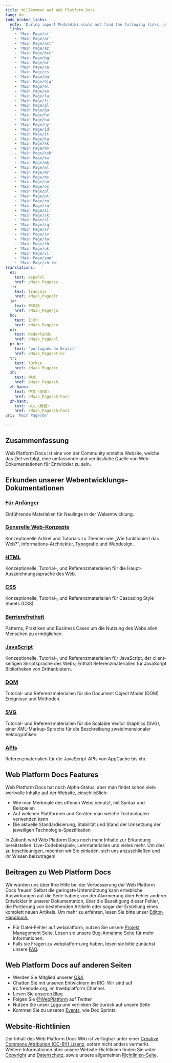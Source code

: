 ```yaml
---
title: Willkommen auf Web Platform Docs
lang: de
todo_broken_links:
  note: 'During import MediaWiki could not find the following links, please fix and adjust this list.'
  links:
    - 'Main Page/af'
    - 'Main Page/ar'
    - 'Main Page/ast'
    - 'Main Page/az'
    - 'Main Page/bcc'
    - 'Main Page/bg'
    - 'Main Page/br'
    - 'Main Page/ca'
    - 'Main Page/cs'
    - 'Main Page/da'
    - 'Main Page/diq'
    - 'Main Page/el'
    - 'Main Page/eo'
    - 'Main Page/fa'
    - 'Main Page/fi'
    - 'Main Page/gl'
    - 'Main Page/gu'
    - 'Main Page/he'
    - 'Main Page/hu'
    - 'Main Page/hy'
    - 'Main Page/id'
    - 'Main Page/it'
    - 'Main Page/ka'
    - 'Main Page/kk'
    - 'Main Page/km'
    - 'Main Page/ksh'
    - 'Main Page/kw'
    - 'Main Page/mk'
    - 'Main Page/ml'
    - 'Main Page/mr'
    - 'Main Page/ms'
    - 'Main Page/no'
    - 'Main Page/oc'
    - 'Main Page/pl'
    - 'Main Page/pt'
    - 'Main Page/ro'
    - 'Main Page/ru'
    - 'Main Page/si'
    - 'Main Page/sk'
    - 'Main Page/sl'
    - 'Main Page/sq'
    - 'Main Page/sr'
    - 'Main Page/sv'
    - 'Main Page/ta'
    - 'Main Page/th'
    - 'Main Page/uk'
    - 'Main Page/vi'
    - 'Main Page/yue'
    - 'Main Page/zh-tw'
translations:
  es:
    text: español
    href: /Main_Page/es
  fr:
    text: français
    href: /Main_Page/fr
  ja:
    text: 日本語
    href: /Main_Page/ja
  ko:
    text: 한국어
    href: /Main_Page/ko
  nl:
    text: Nederlands
    href: /Main_Page/nl
  pt-br:
    text: 'português do Brasil'
    href: /Main_Page/pt-br
  tr:
    text: Türkçe
    href: /Main_Page/tr
  zh:
    text: 中文
    href: /Main_Page/zh
  zh-hans:
    text: 中文（简体）‎
    href: /Main_Page/zh-hans
  zh-hant:
    text: 中文（繁體）‎
    href: /Main_Page/zh-hant
uri: 'Main Page/de'

---
```

## Zusammenfassung

Web Platform Docs ist eine von der Community erstellte Website, welche das Ziel verfolgt, eine umfassende und verlässliche Quelle von Web-Dokumentationen für Entwickler zu sein.

## Erkunden unserer Webentwicklungs-Dokumentationen

### [Für Anfänger](/beginners)

Einführende Materialien für Neulinge in der Webentwicklung.

### [Generelle Web-Konzepte](/concepts)

Konzeptionelle Artikel und Tutorials zu Themen wie „Wie funktioniert das Web?“, Informations-Architektur, Typografie und Webdesign.

### [HTML](/html)

Konzeptionelle, Tutorial-, und Referenzmaterialien für die Haupt-Auszeichnungssprache des Web.

### [CSS](/css)

Konzeptionelle, Tutorial-, und Referenzmaterialien für Cascading Style Sheets (CSS).

### [Barrierefreiheit](/concepts/accessibility)

Patterns, Praktiken und Business Cases um die Nutzung des Webs allen Menschen zu ermöglichen.

### [JavaScript](/javascript)

Konzeptionelle, Tutorial-, und Referenzmaterialien für JavaScript, der client-seitigen Skriptsprache des Webs; Enthält Referenzmaterialien für JavaScript Bibliotheken von Drittanbietern.

### [DOM](/dom)

Tutorial- und Referenzmaterialien für die Document Object Model (DOM) Ereignisse und Methoden.

### [SVG](/svg)

Tutorial- und Referenzmaterialien für die Scalable Vector Graphics (SVG), einer XML-Markup-Sprache für die Beschreibung zweidimensionaler Vektorgrafiken.

### [APIs](/apis)

Referenzmaterialien für die JavaScript-APIs von AppCache bis xhr.

## Web Platform Docs Features

Web Platform Docs hat noch Alpha-Status, aber man findet schon viele wertvolle Inhalte auf der Website, einschließlich:

-   Wie man Merkmale des offenen Webs benutzt, mit Syntax und Beispielen
-   Auf welchen Plattformen und Geräten man welche Technologien verwenden kann
-   Die aktuelle Standardisierung, Stabilität und Stand der Umsetzung der jeweiligen Technologie-Spezifikation

In Zukunft wird Web Platform Docs noch mehr Inhalte zur Erkundung bereitstellen: Live-Codebeispiele, Lehrmaterialien und vieles mehr. Um dies zu beschleunigen, möchten wir Sie einladen, sich uns anzuschließen und Ihr Wissen beizutragen!

## Beitragen zu Web Platform Docs

Wir würden uns über Ihre Hilfe bei der Verbesserung der Web Platform Docs freuen! Selbst die geringste Unterstützung kann erhebliche Auswirkungen auf die Seite haben; von der Alarmierung über Fehler anderer Entwickler in unserer Dokumentation, über die Beseitigung dieser Fehler, die Portierung von bestehenden Artikeln oder sogar der Erstellung eines komplett neuen Artikels. Um mehr zu erfahren, lesen Sie bitte unser [Editor-Handbuch.](/WPD:Editors_Guide)

-   Für Datei-Fehler auf webplatform, nutzen Sie unsere [Projekt Management Seite](http://project.webplatform.org). Lesen sie unsere [Bug-Annahme Seite](http://docs.webplatform.org/wiki/WPD:Filing_Bugs) für mehr Informationen.
-   Falls sie Fragen zu webplatform.org haben, lesen sie bitte zunächst unsere [FAQ](/WPD:FAQ).

## Web Platform Docs auf anderen Seiten

-   Werden Sie Mitglied unserer [Q&A](http://talk.webplatform.org/forums/)
-   Chatten Sie mit unseren Entwicklern im IRC: Wir sind auf irc.freenode.org, im \#webplatform Channel.
-   Lesen Sie [unseren Blog](http://blog.webplatform.org/)
-   Folgen Sie [@WebPlatform](https://twitter.com/webplatform) auf Twitter
-   Nutzen Sie unser [Logo](http://webplatform.org/logo) und verlinken Sie zurück auf unsere Seite
-   Kommen Sie zu unseren [Events](/WPD:Community/Community_Events), wie Doc Sprints.

## Website-Richtlinien

Der Inhalt des Web Platform Docs Wiki ist verfügbar unter einer [Creative Commons Attribution (CC-BY) Lizenz](/Template:CC-by-3.0), sofern nicht anders vermerkt. Weitere Informationen über unsere Website-Richtlinien finden Sie unter [Copyright](/WPD:Copyright) und [Datenschutz](/WPD:Privacy), sowie unsere allgemeinen [Richtlinien-Seite](/WPD:Policy).
